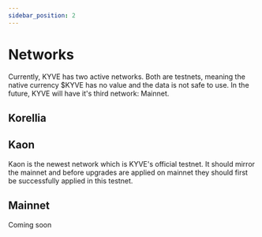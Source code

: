 ```yaml
---
sidebar_position: 2
---
```


# Networks

Currently, KYVE has two active networks. Both are testnets, meaning the native currency $KYVE has no value and the data is not safe to use. In the future, KYVE will have it's third network: Mainnet.

## Korellia

## Kaon

Kaon is the newest network which is KYVE's official testnet. It should mirror the mainnet and before upgrades are applied on mainnet they should first be successfully applied in this testnet.

## Mainnet

Coming soon

